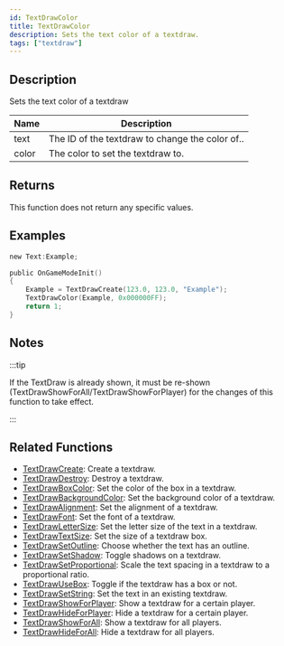```yaml
---
id: TextDrawColor
title: TextDrawColor
description: Sets the text color of a textdraw.
tags: ["textdraw"]
---
```


## Description

Sets the text color of a textdraw

| Name  | Description                                     |
| ----- | ----------------------------------------------- |
| text  | The ID of the textdraw to change the color of.. |
| color | The color to set the textdraw to.               |

## Returns

This function does not return any specific values.

## Examples

```c
new Text:Example;

public OnGameModeInit()
{
    Example = TextDrawCreate(123.0, 123.0, "Example");
    TextDrawColor(Example, 0x000000FF);
    return 1;
}
```

## Notes

:::tip

If the TextDraw is already shown, it must be re-shown (TextDrawShowForAll/TextDrawShowForPlayer) for the changes of this function to take effect.

:::

## Related Functions

- [TextDrawCreate](../functions/TextDrawCreate.md): Create a textdraw.
- [TextDrawDestroy](../functions/TextDrawDestroy.md): Destroy a textdraw.
- [TextDrawBoxColor](../functions/TextDrawBoxColor.md): Set the color of the box in a textdraw.
- [TextDrawBackgroundColor](../functions/TextDrawBackgroundColor.md): Set the background color of a textdraw.
- [TextDrawAlignment](../functions/TextDrawAlignment.md): Set the alignment of a textdraw.
- [TextDrawFont](../functions/TextDrawFont.md): Set the font of a textdraw.
- [TextDrawLetterSize](../functions/TextDrawLetterSize.md): Set the letter size of the text in a textdraw.
- [TextDrawTextSize](../functions/TextDrawTextSize.md): Set the size of a textdraw box.
- [TextDrawSetOutline](../functions/TextDrawSetOutline.md): Choose whether the text has an outline.
- [TextDrawSetShadow](../functions/TextDrawSetShadow.md): Toggle shadows on a textdraw.
- [TextDrawSetProportional](../functions/TextDrawSetProportional.md): Scale the text spacing in a textdraw to a proportional ratio.
- [TextDrawUseBox](../functions/TextDrawUseBox.md): Toggle if the textdraw has a box or not.
- [TextDrawSetString](../functions/TextDrawSetString.md): Set the text in an existing textdraw.
- [TextDrawShowForPlayer](../functions/TextDrawShowForPlayer.md): Show a textdraw for a certain player.
- [TextDrawHideForPlayer](../functions/TextDrawHideForPlayer.md): Hide a textdraw for a certain player.
- [TextDrawShowForAll](../functions/TextDrawShowForAll.md): Show a textdraw for all players.
- [TextDrawHideForAll](../functions/TextDrawHideForAll.md): Hide a textdraw for all players.
